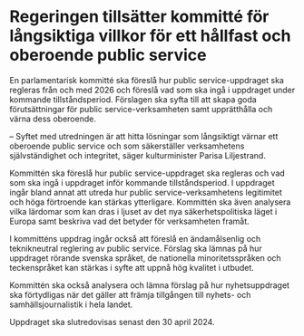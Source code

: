 # Regeringen tillsätter kommitté för långsiktiga villkor för ett hållfast och oberoende public service

En parlamentarisk kommitté ska föreslå hur public service-uppdraget ska regleras från och med 2026 och föreslå vad som ska ingå i uppdraget under kommande tillståndsperiod. Förslagen ska syfta till att skapa goda förutsättningar för public service-verksamheten samt upprätthålla och värna dess oberoende.

– Syftet med utredningen är att hitta lösningar som långsiktigt värnar ett oberoende public service och som säkerställer verksamhetens självständighet och integritet, säger kulturminister Parisa Liljestrand.

Kommittén ska föreslå hur public service-uppdraget ska regleras och vad som ska ingå i uppdraget inför kommande tillståndsperiod. I uppdraget ingår bland annat att utreda hur public service-verksamhetens legitimitet och höga förtroende kan stärkas ytterligare. Kommittén ska även analysera vilka lärdomar som kan dras i ljuset av det nya säkerhetspolitiska läget i Europa samt beskriva vad det betyder för verksamheten framåt.

I kommitténs uppdrag ingår också att föreslå en ändamålsenlig och teknikneutral reglering av public service. Förslag ska lämnas på hur uppdraget rörande svenska språket, de nationella minoritetsspråken och teckenspråket kan stärkas i syfte att uppnå hög kvalitet i utbudet.

Kommittén ska också analysera och lämna förslag på hur nyhetsuppdraget ska förtydligas när det gäller att främja tillgången till nyhets- och samhällsjournalistik i hela landet.

Uppdraget ska slutredovisas senast den 30 april 2024.

